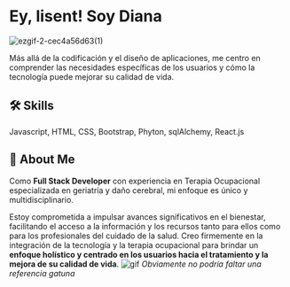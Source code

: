 # Ey, lisent! Soy Diana  
![ezgif-2-cec4a56d63(1)](https://github.com/KitsuneDai/KitsuneDai/assets/149829535/26e20ae8-ac97-45db-b9f3-097dcace284c)


Más allá de la codificación y el diseño de aplicaciones, me centro en comprender las necesidades específicas de los usuarios y cómo la tecnología puede mejorar su calidad de vida.

## 🛠 Skills
Javascript, HTML, CSS, Bootstrap, Phyton, sqlAlchemy, React.js

## 🦊 About Me
Como **Full Stack Developer** con experiencia en Terapia Ocupacional especializada en geriatría y daño cerebral, mi enfoque es único y multidisciplinario.

Estoy comprometida a impulsar avances significativos en el bienestar, facilitando el acceso a la información y los recursos tanto para ellos como para los profesionales del cuidado de la salud. Creo firmemente en la integración de la tecnología y la terapia ocupacional para brindar un **enfoque holístico y centrado en los usuarios hacia el tratamiento y la mejora de su calidad de vida**.
![gif](https://i.gifer.com/Gjnl.gif)
*Obviamente no podría faltar una referencia gatuna*

